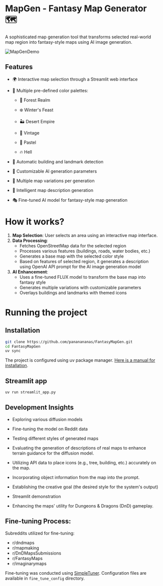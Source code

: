 # MapGen - Fantasy Map Generator 🗺️

A sophisticated map generation tool that transforms selected real-world map region into fantasy-style maps using AI image generation.

![MapGenDemo](https://github.com/user-attachments/assets/d96e97ad-4ade-45e2-86ae-335676db1f0b)

## Features

- 🌍 Interactive map selection through a Streamlit web interface
- 🎨 Multiple pre-defined color palettes:

  - 🌲 Forest Realm
  
  - ❄️ Winter's Feast

  - 🏜️ Desert Empire
      
  - 🏰 Vintage

  - 🌸 Pastel
  
  - 🔥 Hell

- 🏰 Automatic building and landmark detection
- 🎯 Customizable AI generation parameters
- 🔄 Multiple map variations per generation
- 📝 Intelligent map description generation
- 🎭 Fine-tuned AI model for fantasy-style map generation


# How it works?

1. **Map Selection**: User selects an area using an interactive map interface.
2. **Data Processing**: 
   - Fetches OpenStreetMap data for the selected region
   - Processes various features (buildings, roads, water bodies, etc.)
   - Generates a base map with the selected color style
   - Based on features of selected region, it generates a description using OpenAI API prompt for the AI image generation model
3. **AI Enhancement**:
   - Uses a fine-tuned FLUX model to transform the base map into fantasy style
   - Generates multiple variations with customizable parameters
   - Overlays buildings and landmarks with themed icons


# Running the project

## Installation

```bash
git clone https://github.com/pananananas/FantasyMapGen.git
cd FantasyMapGen
uv sync
```

The project is configured using uv package manager. [Here is a manual for installation](https://docs.astral.sh/uv/getting-started/installation/).

## Streamlit app

```bash
uv run streamlit_app.py
```

## Development Insights

- Exploring various diffusion models
- Fine-tuning the model on Reddit data
- Testing different styles of generated maps
- Evaluating the generation of descriptions of real maps to enhance terrain guidance for the diffusion model.

- Utilizing API data to place icons (e.g., tree, building, etc.) accurately on the map.
- Incorporating object information from the map into the prompt.

- Establishing the creative goal (the desired style for the system's output)
- Streamlit demonstration
- Enhancing the maps' utility for Dungeons & Dragons (DnD) gameplay.

## Fine-tuning Process:

Subreddits utilized for fine-tuning:

- r/dndmaps
- r/mapmaking
- r/DnDMapsSubmissions
- r/FantasyMaps
- r/imaginarymaps

Fine-tuning was conducted using [SimpleTuner](https://github.com/bghira/SimpleTuner/tree/main). 
Configuration files are available in `fine_tune_config` directory.
